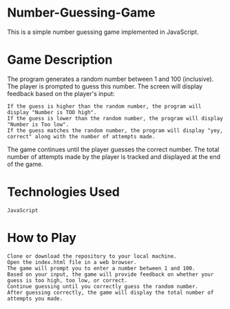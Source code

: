 # Number-Guessing-Game

This is a simple number guessing game implemented in JavaScript.

# Game Description

The program generates a random number between 1 and 100 (inclusive). The player is prompted to guess this number. The screen will display feedback based on the player's input:

    If the guess is higher than the random number, the program will display "Number is TOO high".
    If the guess is lower than the random number, the program will display "Number is Too low".
    If the guess matches the random number, the program will display "yey, correct" along with the number of attempts made.

The game continues until the player guesses the correct number. The total number of attempts made by the player is tracked and displayed at the end of the game.

# Technologies Used

    JavaScript

# How to Play

    Clone or download the repository to your local machine.
    Open the index.html file in a web browser.
    The game will prompt you to enter a number between 1 and 100.
    Based on your input, the game will provide feedback on whether your guess is too high, too low, or correct.
    Continue guessing until you correctly guess the random number.
    After guessing correctly, the game will display the total number of attempts you made.
